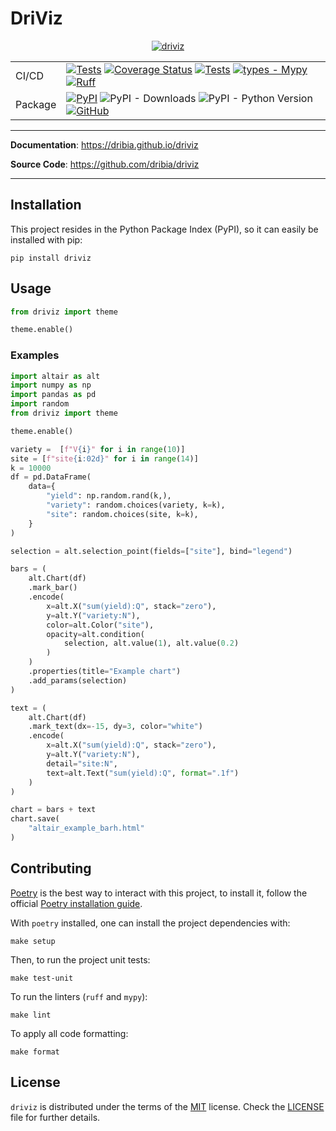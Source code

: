 DriViz
==========================

<p align="center">
    <a href="https://dribia.github.io/driviz">
    <picture style="display: block; margin-left: auto; margin-right: auto; width: 40%;">
            <source
                media="(prefers-color-scheme: dark)"
                srcset="./docs/img/logo_dribia_blanc_cropped.png"
            >
            <source
                media="(prefers-color-scheme: light)"
                srcset="./docs/img/logo_dribia_blau_cropped.png"
            >
            <img
                alt="driviz"
                src="./docs/img/logo_dribia_blau_cropped.png"
            >
        </picture>
    </a>
</p>

|         |                                                                                                                                                                                                                                                                                                                                                                                                                                                                                                                                                                                                                                                                                       |
|---------|---------------------------------------------------------------------------------------------------------------------------------------------------------------------------------------------------------------------------------------------------------------------------------------------------------------------------------------------------------------------------------------------------------------------------------------------------------------------------------------------------------------------------------------------------------------------------------------------------------------------------------------------------------------------------------------|
| CI/CD   | [![Tests](https://github.com/dribia/driviz/actions/workflows/test.yml/badge.svg)](https://github.com/dribia/driviz/actions/workflows/test.yml) [![Coverage Status](https://img.shields.io/codecov/c/github/dribia/driviz)](https://codecov.io/gh/dribia/driviz) [![Tests](https://github.com/dribia/driviz/actions/workflows/lint.yml/badge.svg)](https://github.com/dribia/driviz/actions/workflows/lint.yml) [![types - Mypy](https://img.shields.io/badge/types-Mypy-blue.svg)](https://github.com/python/mypy) [![Ruff](https://img.shields.io/endpoint?url=https://raw.githubusercontent.com/astral-sh/ruff/main/assets/badge/v2.json)](https://github.com/astral-sh/ruff) |
| Package | [![PyPI](https://img.shields.io/pypi/v/driviz)](https://pypi.org/project/driviz/) ![PyPI - Downloads](https://img.shields.io/pypi/dm/driviz?color=blue&logo=pypi&logoColor=gold) ![PyPI - Python Version](https://img.shields.io/pypi/pyversions/driviz?logo=python&logoColor=gold) [![GitHub](https://img.shields.io/github/license/dribia/driviz?color=blue)](LICENSE)                                                                                                                                                                                                                                                                                                         |
---
**Documentation**: <a href="https://dribia.github.io/driviz" target="_blank">https://dribia.github.io/driviz</a>

**Source Code**: <a href="https://github.com/dribia/driviz" target="_blank">https://github.com/dribia/driviz</a>

---

## Installation

This project resides in the Python Package Index (PyPI), so it can easily be installed with pip:
```console
pip install driviz
```

## Usage

```python
from driviz import theme

theme.enable()
```

### Examples
```python
import altair as alt
import numpy as np
import pandas as pd
import random
from driviz import theme

theme.enable()

variety =  [f"V{i}" for i in range(10)]
site = [f"site{i:02d}" for i in range(14)]
k = 10000
df = pd.DataFrame(
    data={
        "yield": np.random.rand(k,),
        "variety": random.choices(variety, k=k),
        "site": random.choices(site, k=k),
    }
)

selection = alt.selection_point(fields=["site"], bind="legend")

bars = (
    alt.Chart(df)
    .mark_bar()
    .encode(
        x=alt.X("sum(yield):Q", stack="zero"),
        y=alt.Y("variety:N"),
        color=alt.Color("site"),
        opacity=alt.condition(
            selection, alt.value(1), alt.value(0.2)
        )
    )
    .properties(title="Example chart")
    .add_params(selection)
)

text = (
    alt.Chart(df)
    .mark_text(dx=-15, dy=3, color="white")
    .encode(
        x=alt.X("sum(yield):Q", stack="zero"),
        y=alt.Y("variety:N"),
        detail="site:N",
        text=alt.Text("sum(yield):Q", format=".1f")
    )
)

chart = bars + text
chart.save(
    "altair_example_barh.html"
)
```

## Contributing
[Poetry](https://python-poetry.org) is the best way to interact with this project, to install it,
follow the official [Poetry installation guide](https://python-poetry.org/docs/#installation).

With `poetry` installed, one can install the project dependencies with:
```console
make setup
```

Then, to run the project unit tests:
```console
make test-unit
```

To run the linters (`ruff` and `mypy`):
```console
make lint
```

To apply all code formatting:
```console
make format
```

## License
`driviz` is distributed under the terms of the
[MIT](https://opensource.org/license/mit) license.
Check the [LICENSE](./LICENSE) file for further details.
